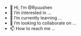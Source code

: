 - 👋 Hi, I’m @Ryuushen
- 👀 I’m interested in ...
- 🌱 I’m currently learning ...
- 💞️ I’m looking to collaborate on ...
- 📫 How to reach me ...

<!---
Ryuushen/Ryuushen is a ✨ special ✨ repository because its `README.md` (this file) appears on your GitHub profile.
You can click the Preview link to take a look at your changes.
--->
